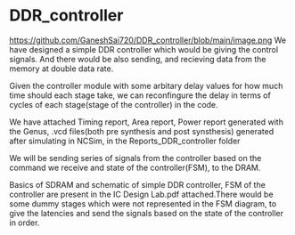 # DDR_controller
https://github.com/GaneshSai720/DDR_controller/blob/main/image.png
We have designed a simple DDR controller which would be giving the control signals. And there would be also sending, and recieving data from the memory at double data rate.

Given the controller module with some arbitary delay values for how much time should each stage take, we can reconfingure the delay in terms of cycles of each stage(stage of the controller) in the code. 

We have attached Timing report, Area report, Power report generated with the Genus, .vcd files(both pre synthesis and post synsthesis) generated after simulating in NCSim, in the Reports_DDR_controller folder 

We will be sending series of signals from the controller based on the command we receive and state of the controller(FSM), to the DRAM. 

Basics of SDRAM and schematic of simple DDR controller, FSM of the controller are present in the IC Design Lab.pdf attached.There would be some dummy stages which were not represented in the FSM diagram, to give the latencies and send the signals based on the state of the controller in order.  
